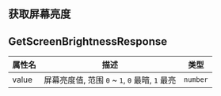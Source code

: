 ## 获取屏幕亮度

<code src="./getScreenBrightness.tsx"></code>

## GetScreenBrightnessResponse

| 属性名 | 描述 | 类型 |
| ---- | ---- | ---- |
| value | 屏幕亮度值, 范围 `0` ~ `1`, `0` 最暗, `1` 最亮 | `number` |
